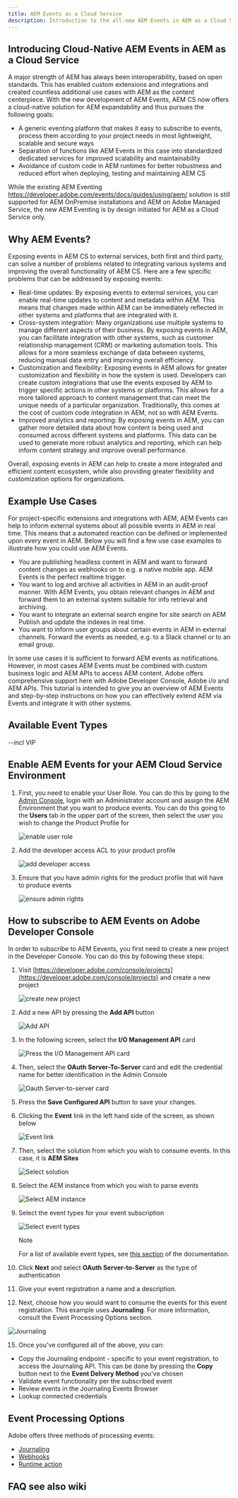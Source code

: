 ```yaml
---
title: AEM Events as a Cloud Service
description: Introduction to the all-new AEM Events in AEM as a Cloud Service
---
```


## Introducing Cloud-Native AEM Events in AEM as a Cloud Service

A major strength of AEM has always been interoperability, based on open standards. This has enabled custom extensions and integrations and created countless additional use cases with AEM as the content centerpiece. With the new development of AEM Events, AEM CS now offers a cloud-native solution for AEM expandability and thus pursues the following goals:

- A generic eventing platform that makes it easy to subscribe to events, process them according to your project needs in most lightweight, scalable and secure ways
- Separation of functions like AEM Events in this case into standardized dedicated services for improved scalability and maintainability
- Avoidance of custom code in AEM runtimes for better robustness and reduced effort when deploying, testing and maintaining AEM CS

While the existing AEM Eventing https://developer.adobe.com/events/docs/guides/using/aem/ solution is still supported for AEM OnPremise installations and AEM on Adobe Managed Service, the new AEM Eventing is by design initiated for AEM as a Cloud Service only. 

## Why AEM Events?

Exposing events in AEM CS to external services, both first and third party, can solve a number of problems related to integrating various systems and improving the overall functionality of AEM CS. Here are a few specific problems that can be addressed by exposing events:

- Real-time updates: By exposing events to external services, you can enable real-time updates to content and metadata within AEM. This means that changes made within AEM can be immediately reflected in other systems and platforms that are integrated with it.
- Cross-system integration: Many organizations use multiple systems to manage different aspects of their business. By exposing events in AEM, you can facilitate integration with other systems, such as customer relationship management (CRM) or marketing automation tools. This allows for a more seamless exchange of data between systems, reducing manual data entry and improving overall efficiency.
- Customization and flexibility: Exposing events in AEM allows for greater customization and flexibility in how the system is used. Developers can create custom integrations that use the events exposed by AEM to trigger specific actions in other systems or platforms. This allows for a more tailored approach to content management that can meet the unique needs of a particular organization. Traditionally, this comes at the cost of custom code integration in AEM, not so with AEM Events.
- Improved analytics and reporting: By exposing events in AEM, you can gather more detailed data about how content is being used and consumed across different systems and platforms. This data can be used to generate more robust analytics and reporting, which can help inform content strategy and improve overall performance.

Overall, exposing events in AEM can help to create a more integrated and efficient content ecosystem, while also providing greater flexibility and customization options for organizations.

## Example Use Cases 
 
For project-specific extensions and integrations with AEM, AEM Events can help to inform external systems about all possible events in AEM in real time. This means that a automated reaction can be defined or implemented upon every event in AEM. Below you will find a few use case examples to illustrate how you could use AEM Events.

- You are publishing headless content in AEM and want to forward content changes as webhooks on to e.g. a native mobile app. AEM Events is the perfect realtime trigger.
- You want to log and archive all activities in AEM in an audit-proof manner. With AEM Events, you obtain relevant changes in AEM and forward them to an external system suitable for info retrieval and archiving.
- You want to integrate an external search engine for site search on AEM Publish and update the indexes in real time.
- You want to inform user groups about certain events in AEM in external channels. Forward the events as needed, e.g. to a Slack channel or to an email group.

In some use cases it is sufficient to forward AEM events as notifications. However, in most cases AEM Events must be combined with custom business logic and AEM APIs to access AEM content. Adobe offers comprehensive support here with Adobe Developer Console, Adobe i/o and AEM APIs. This tutorial is intended to give you an overview of AEM Events and step-by-step instructions on how you can effectively extend AEM via Events and integrate it with other systems.

## Available Event Types
--incl VIP
## Enable AEM Events for your AEM Cloud Service Environment

1. First, you need to enable your User Role. You can do this by going to the [Admin Console](https://adminconsole.adobe.com/), login with an Administrator account and assign the AEM Environment that you want to produce events. You can do this going to the **Users** tab in the upper part of the screen, then select the user you wish to change the Product Profile for

   ![enable user role](https://github.com/AdobeDocs/experience-manager-apis/blob/initial_dump/src/pages/guides/events/images/1.png)

2. Add the developer access ACL to your product profile

   ![add developer access](https://github.com/AdobeDocs/experience-manager-apis/blob/initial_dump/src/pages/guides/events/images/2.png)        
   
3. Ensure that you have admin rights for the product profile that will have to produce events

   ![ensure admin rights](https://github.com/AdobeDocs/experience-manager-apis/blob/initial_dump/src/pages/guides/events/images/3.png)

## How to subscribe to AEM Events on Adobe Developer Console

In order to subscribe to AEM Eevents, you first need to create a new project in the Developer Console. You can do this by following these steps:

1. Visit [https://developer.adobe.com/console/projects](https://developer.adobe.com/console/projects) and create a new project

   ![create new project](https://github.com/AdobeDocs/experience-manager-apis/blob/initial_dump/src/pages/guides/events/images/4.png)
   
2. Add a new API by pressing the **Add API** button

   ![Add API](https://github.com/AdobeDocs/experience-manager-apis/blob/initial_dump/src/pages/guides/events/images/5.png)
   
3. In the following screen, select the **I/O Management API** card

   ![Press the I/O Management API card](https://github.com/AdobeDocs/experience-manager-apis/blob/initial_dump/src/pages/guides/events/images/6.png)
     
4. Then, select the **OAuth Server-To-Server** card and edit the credential name for better identification in the Admin Console

   ![Oauth Server-to-server card](https://github.com/AdobeDocs/experience-manager-apis/blob/initial_dump/src/pages/guides/events/images/7.png)
   
5. Press the **Save Configured API** button to save your changes.
6. Clicking the **Event** link in the left hand side of the screen, as shown below

   ![Event link](https://github.com/AdobeDocs/experience-manager-apis/blob/initial_dump/src/pages/guides/events/images/8.png)
   
7. Then, select the solution from which you wish to consume events. In this case, it is **AEM Sites**

   ![Select solution](https://github.com/AdobeDocs/experience-manager-apis/blob/initial_dump/src/pages/guides/events/images/9.png)
      
8. Select the AEM instance from which you wish to parse events

   ![Select AEM instance](https://github.com/AdobeDocs/experience-manager-apis/blob/initial_dump/src/pages/guides/events/images/10.png)
   
9. Select the event types for your event subscription

   ![Select event types](https://github.com/AdobeDocs/experience-manager-apis/blob/initial_dump/src/pages/guides/events/images/11.png)    
   
   >[!NOTE]
   >
   >For a list of available event types, see [this section](#available-event-types) of the documentation.

10. Click **Next** and select **OAuth Server-to-Server** as the type of authentication
11. Give your event registration a name and a description.
12. Next, choose how you would want to consume the events for this event registration. This example uses **Journaling**. For more information, consult the Event Processing Options section.

   ![Journaling](https://github.com/AdobeDocs/experience-manager-apis/blob/initial_dump/src/pages/guides/events/images/12.png)
   
15. Once you've configured all of the above, you can:

   * Copy the Journaling endpoint - specific to your event registration, to access the Journaling API. This can be  done by pressing the **Copy** button next to the **Event Delvery Method** you've chosen
   * Validate event functionality per the subscribed event  
   * Review events in the Journaling Events Browser
   * Lookup connected credentials
 
## Event Processing Options

Adobe offers three methods of processing events:

* [Journaling](https://developer.adobe.com/events/docs/guides/journaling_intro/)
* [Webhooks](https://developer.adobe.com/events/docs/guides/)
* [Runtime action](https://developer.adobe.com/runtime/docs/guides/overview/what_is_runtime/)

## FAQ see also wiki

